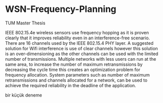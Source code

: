 # WSN-Frequency-Planning
TUM Master Thesis

IEEE 802.15.4e wireless sensors use frequency hopping as it is proven clearly that it improves reliability even in an interference-free scenario. There are 16 channels used by the IEEE 802.15.4 PHY layer. A suggested solution for Wifi interference is use of clear channels however this solution is an over-dimensioning as the other channels can be used with the limited number of transmissions. Multiple networks with less users can run at the same area, to increase the number of maximum retransmissions by decreasing the cycle time this creates an optimization problem for frequency allocation. System parameters such as number of maximum retransmissions and channels allocated for a network, can be used to achieve the required reliability in the deadline of the application.

bir küçük deneme
